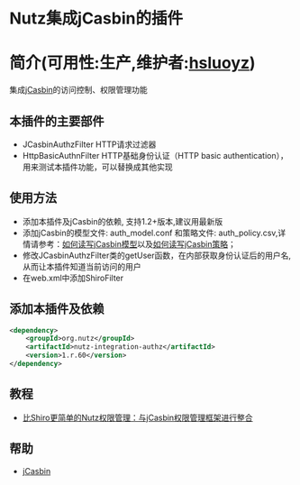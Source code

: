 Nutz集成jCasbin的插件
======================

简介(可用性:生产,维护者:[hsluoyz](https://github.com/hsluoyz))
==================================

集成[jCasbin](https://github.com/casbin/jcasbin)的访问控制、权限管理功能

本插件的主要部件
-------------------------

* JCasbinAuthzFilter HTTP请求过滤器
* HttpBasicAuthnFilter HTTP基础身份认证（HTTP basic authentication），用来测试本插件功能，可以替换成其他实现

使用方法
-------------------------

* 添加本插件及jCasbin的依赖, 支持1.2+版本,建议用最新版
* 添加jCasbin的模型文件: auth_model.conf 和策略文件: auth_policy.csv,详情请参考：[如何读写jCasbin模型](https://github.com/casbin/casbin/wiki/Model-persistence)以及[如何读写jCasbin策略](https://github.com/casbin/casbin/wiki/Policy-persistence)；
* 修改JCasbinAuthzFilter类的getUser函数，在内部获取身份认证后的用户名, 从而让本插件知道当前访问的用户
* 在web.xml中添加ShiroFilter

添加本插件及依赖
-----------------------------

```xml
<dependency>
	<groupId>org.nutz</groupId>
	<artifactId>nutz-integration-authz</artifactId>
	<version>1.r.60</version>
</dependency>
```

教程
-----------------------------

- [比Shiro更简单的Nutz权限管理：与jCasbin权限管理框架进行整合](https://nutz.cn/yvr/t/7v1m8jh2qejo7qu5460m2qgmul)

帮助
-----------------------------

- [jCasbin](https://github.com/casbin/jcasbin/issues)
